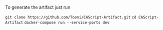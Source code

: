 To generate the artifact just run 

`git clone https://github.com/Tooni/CAScript-Artifact.git`
`cd CAScript-Artifact`
`docker-compose run --service-ports dev`
